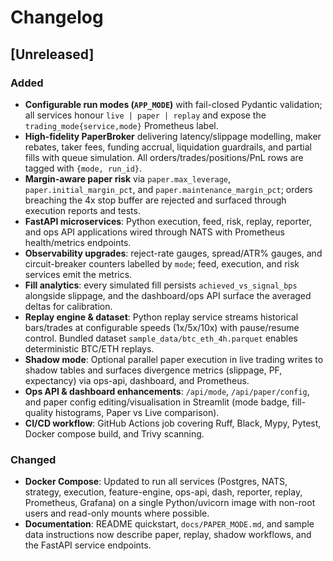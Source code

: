 # Changelog

## [Unreleased]

### Added
- **Configurable run modes (`APP_MODE`)** with fail-closed Pydantic validation; all services honour `live | paper | replay` and expose the `trading_mode{service,mode}` Prometheus label.
- **High-fidelity PaperBroker** delivering latency/slippage modelling, maker rebates, taker fees, funding accrual, liquidation guardrails, and partial fills with queue simulation. All orders/trades/positions/PnL rows are tagged with `{mode, run_id}`.
- **Margin-aware paper risk** via `paper.max_leverage`, `paper.initial_margin_pct`, and `paper.maintenance_margin_pct`; orders breaching the 4x stop buffer are rejected and surfaced through execution reports and tests.
- **FastAPI microservices**: Python execution, feed, risk, replay, reporter, and ops API applications wired through NATS with Prometheus health/metrics endpoints.
- **Observability upgrades**: reject-rate gauges, spread/ATR% gauges, and circuit-breaker counters labelled by `mode`; feed, execution, and risk services emit the metrics.
- **Fill analytics**: every simulated fill persists `achieved_vs_signal_bps` alongside slippage, and the dashboard/ops API surface the averaged deltas for calibration.
- **Replay engine & dataset**: Python replay service streams historical bars/trades at configurable speeds (1x/5x/10x) with pause/resume control. Bundled dataset `sample_data/btc_eth_4h.parquet` enables deterministic BTC/ETH replays.
- **Shadow mode**: Optional parallel paper execution in live trading writes to shadow tables and surfaces divergence metrics (slippage, PF, expectancy) via ops-api, dashboard, and Prometheus.
- **Ops API & dashboard enhancements**: `/api/mode`, `/api/paper/config`, and paper config editing/visualisation in Streamlit (mode badge, fill-quality histograms, Paper vs Live comparison).
- **CI/CD workflow**: GitHub Actions job covering Ruff, Black, Mypy, Pytest, Docker compose build, and Trivy scanning.

### Changed
- **Docker Compose**: Updated to run all services (Postgres, NATS, strategy, execution, feature-engine, ops-api, dash, reporter, replay, Prometheus, Grafana) on a single Python/uvicorn image with non-root users and read-only mounts where possible.
- **Documentation**: README quickstart, `docs/PAPER_MODE.md`, and sample data instructions now describe paper, replay, shadow workflows, and the FastAPI service endpoints.
